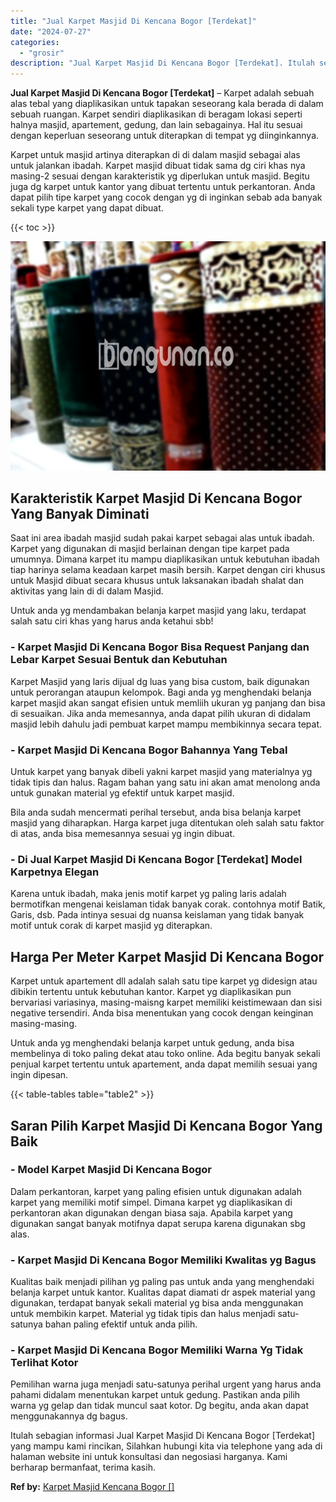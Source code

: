```yaml
---
title: "Jual Karpet Masjid Di Kencana Bogor [Terdekat]"
date: "2024-07-27"
categories: 
  - "grosir"
description: "Jual Karpet Masjid Di Kencana Bogor [Terdekat]. Itulah sebagian informasi Jual Karpet Masjid Di Kencana Bogor [Terdekat] yang mampu kami rincikan, Silahkan..."
---
```


**Jual Karpet Masjid Di Kencana Bogor \[Terdekat\]** – Karpet adalah sebuah alas tebal yang diaplikasikan untuk tapakan seseorang kala berada di dalam sebuah ruangan. Karpet sendiri diaplikasikan di beragam lokasi seperti halnya masjid, apartement, gedung, dan lain sebagainya. Hal itu sesuai dengan keperluan seseorang untuk diterapkan di tempat yg diinginkannya.

Karpet untuk masjid artinya diterapkan di di dalam masjid sebagai alas untuk jalankan ibadah. Karpet masjid dibuat tidak sama dg ciri khas nya masing-2 sesuai dengan karakteristik yg diperlukan untuk masjid. Begitu juga dg karpet untuk kantor yang dibuat tertentu untuk perkantoran. Anda dapat pilih tipe karpet yang cocok dengan yg di inginkan sebab ada banyak sekali type karpet yang dapat dibuat.

{{< toc >}}

![Jual Karpet Masjid Di Kencana Bogor [Terdekat]](/images/grosir-karpet-murah-52.png)

## Karakteristik Karpet Masjid Di Kencana Bogor Yang Banyak Diminati

Saat ini area ibadah masjid sudah pakai karpet sebagai alas untuk ibadah. Karpet yang digunakan di masjid berlainan dengan tipe karpet pada umumnya. Dimana karpet itu mampu diaplikasikan untuk kebutuhan ibadah tiap harinya selama keadaan karpet masih bersih. Karpet dengan ciri khusus untuk Masjid dibuat secara khusus untuk laksanakan ibadah shalat dan aktivitas yang lain di di dalam Masjid.

Untuk anda yg mendambakan belanja karpet masjid yang laku, terdapat salah satu ciri khas yang harus anda ketahui sbb!

### \- Karpet Masjid Di Kencana Bogor Bisa Request Panjang dan Lebar Karpet Sesuai Bentuk dan Kebutuhan

Karpet Masjid yang laris dijual dg luas yang bisa custom, baik digunakan untuk perorangan ataupun kelompok. Bagi anda yg menghendaki belanja karpet masjid akan sangat efisien untuk memliih ukuran yg panjang dan bisa di sesuaikan. Jika anda memesannya, anda dapat pilih ukuran di didalam masjid lebih dahulu jadi pembuat karpet mampu membikinnya secara tepat.

### \- Karpet Masjid Di Kencana Bogor Bahannya Yang Tebal

Untuk karpet yang banyak dibeli yakni karpet masjid yang materialnya yg tidak tipis dan halus. Ragam bahan yang satu ini akan amat menolong anda untuk gunakan material yg efektif untuk karpet masjid.

Bila anda sudah mencermati perihal tersebut, anda bisa belanja karpet masjid yang diharapkan. Harga karpet juga ditentukan oleh salah satu faktor di atas, anda bisa memesannya sesuai yg ingin dibuat.

### \- Di Jual Karpet Masjid Di Kencana Bogor \[Terdekat\] Model Karpetnya Elegan

Karena untuk ibadah, maka jenis motif karpet yg paling laris adalah bermotifkan mengenai keislaman tidak banyak corak. contohnya motif Batik, Garis, dsb. Pada intinya sesuai dg nuansa keislaman yang tidak banyak motif untuk corak di karpet masjid yg diterapkan.

## Harga Per Meter Karpet Masjid Di Kencana Bogor

Karpet untuk apartement dll adalah salah satu tipe karpet yg didesign atau dibikin tertentu untuk kebutuhan kantor. Karpet yg diaplikasikan pun bervariasi variasinya, masing-maisng karpet memiliki keistimewaan dan sisi negative tersendiri. Anda bisa menentukan yang cocok dengan keinginan masing-masing.

Untuk anda yg menghendaki belanja karpet untuk gedung, anda bisa membelinya di toko paling dekat atau toko online. Ada begitu banyak sekali penjual karpet tertentu untuk apartement, anda dapat memilih sesuai yang ingin dipesan.

{{< table-tables table="table2" >}}

## Saran Pilih Karpet Masjid Di Kencana Bogor Yang Baik

### \- Model Karpet Masjid Di Kencana Bogor

Dalam perkantoran, karpet yang paling efisien untuk digunakan adalah karpet yang memiliki motif simpel. Dimana karpet yg diaplikasikan di perkantoran akan digunakan dengan biasa saja. Apabila karpet yang digunakan sangat banyak motifnya dapat serupa karena digunakan sbg alas.

### \- Karpet Masjid Di Kencana Bogor Memiliki Kwalitas yg Bagus

Kualitas baik menjadi pilihan yg paling pas untuk anda yang menghendaki belanja karpet untuk kantor. Kualitas dapat diamati dr aspek material yang digunakan, terdapat banyak sekali material yg bisa anda menggunakan untuk membikin karpet. Material yg tidak tipis dan halus menjadi satu-satunya bahan paling efektif untuk anda pilih.

### \- Karpet Masjid Di Kencana Bogor Memiliki Warna Yg Tidak Terlihat Kotor

Pemilihan warna juga menjadi satu-satunya perihal urgent yang harus anda pahami didalam menentukan karpet untuk gedung. Pastikan anda pilih warna yg gelap dan tidak muncul saat kotor. Dg begitu, anda akan dapat menggunakannya dg bagus.

Itulah sebagian informasi Jual Karpet Masjid Di Kencana Bogor \[Terdekat\] yang mampu kami rincikan, Silahkan hubungi kita via telephone yang ada di halaman website ini untuk konsultasi dan negosiasi harganya. Kami berharap bermanfaat, terima kasih.

**Ref by:**  [Karpet Masjid Kencana Bogor []](https://id.wikipedia.org/wiki/Karpet)
